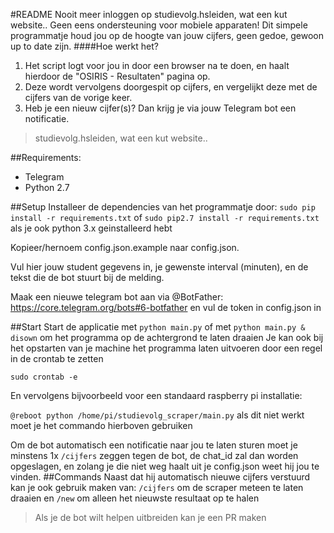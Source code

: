 #README
Nooit meer inloggen op studievolg.hsleiden, wat een kut website..
Geen eens ondersteuning voor mobiele apparaten!
Dit simpele programmatje houd jou op de hoogte van jouw cijfers, geen gedoe, gewoon up to date zijn.
####Hoe werkt het?
1. Het script logt voor jou in door een browser na te doen, en haalt hierdoor de "OSIRIS - Resultaten" pagina op.
2. Deze wordt vervolgens doorgespit op cijfers, en vergelijkt deze met de cijfers van de vorige keer.
3. Heb je een nieuw cijfer(s)? Dan krijg je via jouw Telegram bot een notificatie.

>studievolg.hsleiden, wat een kut website..

##Requirements:
- Telegram
- Python 2.7

##Setup
Installeer de dependencies van het programmatje door:
``sudo pip install -r requirements.txt``
of
``sudo pip2.7 install -r requirements.txt``
als je ook python 3.x geinstalleerd hebt

Kopieer/hernoem config.json.example naar config.json.

Vul hier jouw student gegevens in, je gewenste interval (minuten), en de tekst die de bot stuurt bij de melding.

Maak een nieuwe telegram bot aan via @BotFather: https://core.telegram.org/bots#6-botfather en vul de token in config.json in

##Start
Start de applicatie met ``python main.py`` of met ``python main.py & disown`` om het programma op de achtergrond te laten draaien
Je kan ook bij het opstarten van je machine het programma laten uitvoeren door een regel in de crontab te zetten

``sudo crontab -e``

En vervolgens bijvoorbeeld voor een standaard raspberry pi installatie:

``@reboot python /home/pi/studievolg_scraper/main.py`` als dit niet werkt moet je het commando hierboven gebruiken

Om de bot automatisch een notificatie naar jou te laten sturen moet je minstens 1x ``/cijfers`` zeggen tegen de bot,
de chat_id zal dan worden opgeslagen, en zolang je die niet weg haalt uit je config.json weet hij jou te vinden.
##Commands
Naast dat hij automatisch nieuwe cijfers verstuurd kan je ook gebruik maken van:
 ``/cijfers`` om de scraper meteen te laten draaien en
  ``/new`` om alleen het nieuwste resultaat op te halen

>Als je de bot wilt helpen uitbreiden kan je een PR maken

